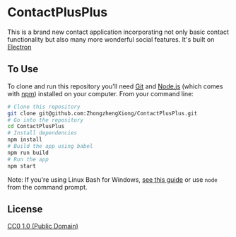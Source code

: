 # ContactPlusPlus

This is a brand new contact application incorporating not only basic contact functionality but also many more wonderful social features. It's built on [Electron](https://electronjs.org/)

## To Use

To clone and run this repository you'll need [Git](https://git-scm.com) and [Node.js](https://nodejs.org/en/download/) (which comes with [npm](http://npmjs.com)) installed on your computer. From your command line:

```bash
# Clone this repository
git clone git@github.com:ZhongzhengXiong/ContactPlusPlus.git
# Go into the repository
cd ContactPlusPlus
# Install dependencies
npm install
# Build the app using babel
npm run build
# Run the app
npm start
```

Note: If you're using Linux Bash for Windows, [see this guide](https://www.howtogeek.com/261575/how-to-run-graphical-linux-desktop-applications-from-windows-10s-bash-shell/) or use `node` from the command prompt.

## License

[CC0 1.0 (Public Domain)](LICENSE.md)